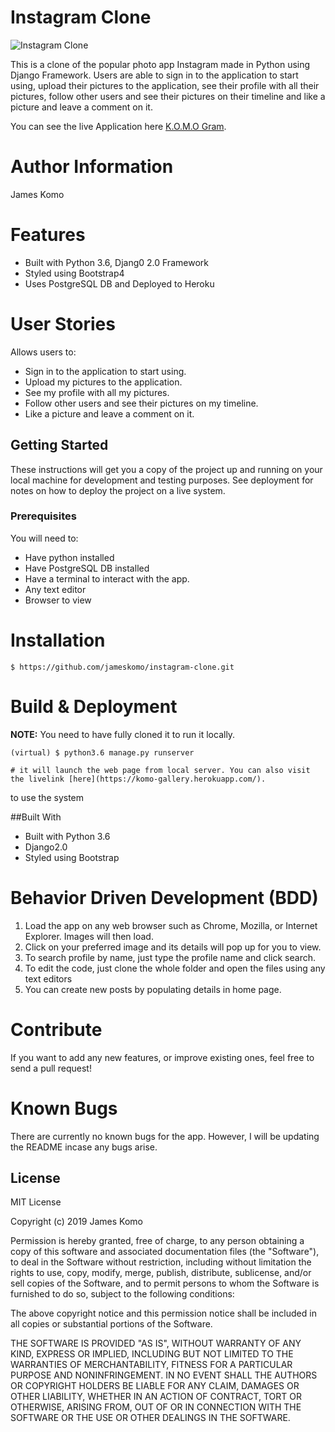 # Instagram Clone

![Instagram Clone](https://socialblade.com/blog/wp-content/uploads/2017/06/instagram-post-from-desktop.jpg)

This is a clone of the popular photo app Instagram made in Python using Django Framework. Users are able to sign in to the application to start using, upload their pictures to the application, see their profile with all their pictures, follow other users and see their pictures on their timeline and like a picture and leave a comment on it.

You can see the live Application here [K.O.M.O Gram](https://komo-gram.herokuapp.com/).

Author Information
========
James Komo 

Features
========

- Built with Python 3.6, Djang0 2.0 Framework
- Styled using Bootstrap4
- Uses PostgreSQL DB and Deployed to Heroku

User Stories
============

Allows users to:
- Sign in to the application to start using.
- Upload my pictures to the application.
- See my profile with all my pictures.
- Follow other users and see their pictures on my timeline.
- Like a picture and leave a comment on it.

## Getting Started

These instructions will get you a copy of the project up and running on your local machine for development and testing purposes. See deployment for notes on how to deploy the project on a live system.

### Prerequisites

You will need to:

-   Have python installed
-   Have PostgreSQL DB installed
-   Have a terminal to interact with the app.
-   Any text editor
-   Browser to view


Installation
========

    $ https://github.com/jameskomo/instagram-clone.git


Build & Deployment
========

**NOTE:** You need to have fully cloned it to run it locally.


    (virtual) $ python3.6 manage.py runserver

    # it will launch the web page from local server. You can also visit the livelink [here](https://komo-gallery.herokuapp.com/).
 to use the system

##Built With

- Built with Python 3.6
- Django2.0
- Styled using Bootstrap

Behavior Driven Development (BDD)
==================================
1. Load the app on any web browser such as Chrome, Mozilla, or Internet Explorer. Images will then load.
2. Click on your preferred image and its details will pop up for you to view.
3. To search profile by name, just type the profile name and click search. 
4. To edit the code, just clone the whole folder and open the files using any text editors
5. You can create new posts by populating details in home page.


Contribute
========

If you want to add any new features, or improve existing ones, feel free to send a pull request!

Known Bugs
========
There are currently no known bugs for the app. However, I will be updating the README incase any bugs arise.

## License

MIT License

Copyright (c) 2019 James Komo

Permission is hereby granted, free of charge, to any person obtaining a copy
of this software and associated documentation files (the "Software"), to deal
in the Software without restriction, including without limitation the rights
to use, copy, modify, merge, publish, distribute, sublicense, and/or sell
copies of the Software, and to permit persons to whom the Software is
furnished to do so, subject to the following conditions:

The above copyright notice and this permission notice shall be included in all
copies or substantial portions of the Software.

THE SOFTWARE IS PROVIDED "AS IS", WITHOUT WARRANTY OF ANY KIND, EXPRESS OR
IMPLIED, INCLUDING BUT NOT LIMITED TO THE WARRANTIES OF MERCHANTABILITY,
FITNESS FOR A PARTICULAR PURPOSE AND NONINFRINGEMENT. IN NO EVENT SHALL THE
AUTHORS OR COPYRIGHT HOLDERS BE LIABLE FOR ANY CLAIM, DAMAGES OR OTHER
LIABILITY, WHETHER IN AN ACTION OF CONTRACT, TORT OR OTHERWISE, ARISING FROM,
OUT OF OR IN CONNECTION WITH THE SOFTWARE OR THE USE OR OTHER DEALINGS IN THE
SOFTWARE.
